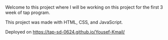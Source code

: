 Welcome to this project where I will be working on this project for the first 3 week of tap program.

This project was made with HTML, CSS, and JavaScript.

Deployed on https://tap-sd-0624.github.io/Yousef-Kmail/
